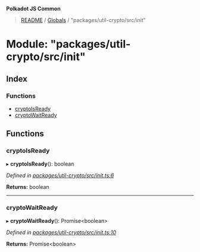 **Polkadot JS Common**

> [README](../README.md) / [Globals](../globals.md) / "packages/util-crypto/src/init"

# Module: "packages/util-crypto/src/init"

## Index

### Functions

* [cryptoIsReady](_packages_util_crypto_src_init_.md#cryptoisready)
* [cryptoWaitReady](_packages_util_crypto_src_init_.md#cryptowaitready)

## Functions

### cryptoIsReady

▸ **cryptoIsReady**(): boolean

*Defined in [packages/util-crypto/src/init.ts:6](https://github.com/polkadot-js/common/blob/bd1735ca/packages/util-crypto/src/init.ts#L6)*

**Returns:** boolean

___

### cryptoWaitReady

▸ **cryptoWaitReady**(): Promise\<boolean>

*Defined in [packages/util-crypto/src/init.ts:10](https://github.com/polkadot-js/common/blob/bd1735ca/packages/util-crypto/src/init.ts#L10)*

**Returns:** Promise\<boolean>
